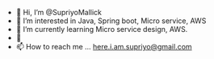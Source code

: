 - 👋 Hi, I’m @SupriyoMallick
- 👀 I’m interested in Java, Spring boot, Micro service, AWS
- 🌱 I’m currently learning Micro service design, AWS.
- 💞️ 
- 📫 How to reach me ... here.i.am.supriyo@gmail.com

<!---
SupriyoMallick/SupriyoMallick is a ✨ special ✨ repository because its `README.md` (this file) appears on your GitHub profile.
You can click the Preview link to take a look at your changes.
--->
